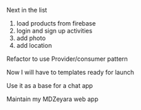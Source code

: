 Next in the list 

1. load products from firebase 
2. login and sign up activities
3. add photo
4. add location 


Refactor to use Provider/consumer pattern

Now I will have to templates ready for launch 

Use it as a base for a chat app

Maintain my MDZeyara web app

